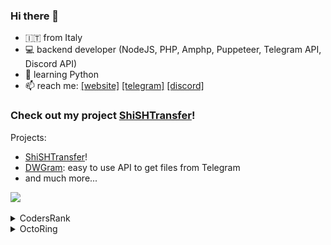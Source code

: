 ### Hi there 👋
- 🇮🇹 from Italy
- 💻 backend developer (NodeJS, PHP, Amphp, Puppeteer, Telegram API, Discord API)
- 🐍 learning Python
- 📫 reach me: [\[website\]](https://shish.cat) [\[telegram\]](https://t.me/shishcat) [\[discord\]](https://discord.gg/5ffUy93Cs8)

### Check out my project [ShiSHTransfer](https://shishtransfer.com)!
Projects: 
- [ShiSHTransfer](https://shishtransfer.com)!
- [DWGram](https://github.com/ShiSHcat/dwgram-public): easy to use API to get files from Telegram
- and much more...

![](https://komarev.com/ghpvc/?username=shishcat)
<details>
  <summary>CodersRank</summary>
  <a href="https://profile.codersrank.io/user/shishcat"><img src="https://raw.githubusercontent.com/ShiSHcat/shishcat/master/cr2.png"></a>
</details>
<details>
  <summary>OctoRing</summary>
  <table><tbody><tr><td><a href="https://octo-ring.com/"><img src="https://octo-ring.com/static/img/widget/top.png" width="99%" alt="Octo Ring logo" align="top"></a><br><a href="https://octo-ring.com/p/ShiSHcat/prev"><img src="https://octo-ring.com/static/img/widget/prev.png" width="33%" alt="previous" align="top" title="previous profile"></a><a href="https://octo-ring.com/p/ShiSHcat/random"><img src="https://octo-ring.com/static/img/widget/random.png" width="33%" alt="random" align="top" title="random profile"></a><a href="https://octo-ring.com/p/ShiSHcat/next"><img src="https://octo-ring.com/static/img/widget/next.png" width="33%" alt="next" align="top" title="next profile"></a><br><a href="https://octo-ring.com/"><img src="https://octo-ring.com/static/img/widget/bottom.png" width="99%" alt="check out other GitHub profiles in the Octo Ring" align="top"></a></td></tr></tbody></table> 
</details>
